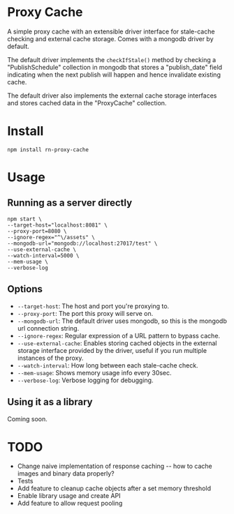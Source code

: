 # Proxy Cache

A simple proxy cache with an extensible driver interface for stale-cache checking and external cache storage. Comes with a mongodb driver by default.

The default driver implements the `checkIfStale()` method by checking a "PublishSchedule" collection in mongodb that stores a "publish_date" field
indicating when the next publish will happen and hence invalidate existing cache.

The default driver also implements the external cache storage interfaces and stores cached data in the "ProxyCache" collection.

# Install

    npm install rn-proxy-cache


# Usage

## Running as a server directly

    npm start \
    --target-host="localhost:8081" \
    --proxy-port=8080 \
    --ignore-regex="^\/assets" \
    --mongodb-url="mongodb://localhost:27017/test" \
    --use-external-cache \
    --watch-interval=5000 \
    --mem-usage \
    --verbose-log

## Options

- `--target-host`: The host and port you're proxying to.
- `--proxy-port`: The port this proxy will serve on.
- `--mongodb-url`: The default driver uses mongodb, so this is the mongodb url connection string.
- `--ignore-regex`: Regular expression of a URL pattern to bypass cache.
- `--use-external-cache`: Enables storing cached objects in the external storage interface provided by the driver, useful if you run multiple instances of the proxy.
- `--watch-interval`: How long between each stale-cache check.
- `--mem-usage`: Shows memory usage info every 30sec.
- `--verbose-log`: Verbose logging for debugging.

## Using it as a library

Coming soon.

# TODO

- Change naive implementation of response caching -- how to cache images and binary data properly?
- Tests
- Add feature to cleanup cache objects after a set memory threshold
- Enable library usage and create API
- Add feature to allow request pooling
